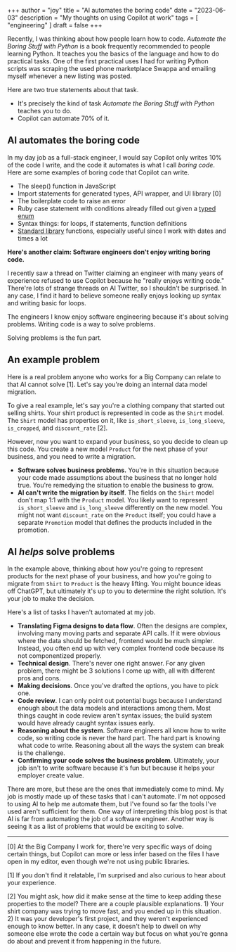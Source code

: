+++
author = "joy"
title = "AI automates the boring code"
date = "2023-06-03"
description = "My thoughts on using Copilot at work"
tags = [
    "engineering"
]
draft = false
+++

Recently, I was thinking about how people learn how to code. *Automate the Boring Stuff with Python* is a book frequently recommended to people learning Python. It teaches you the basics of the language and how to do practical tasks. One of the first practical uses I had for writing Python scripts was scraping the used phone marketplace Swappa and emailing myself whenever a new listing was posted.

Here are two true statements about that task.

* It's precisely the kind of task *Automate the Boring Stuff with Python* teaches you to do.
* Copilot can automate 70% of it. 

## AI automates the boring code

In my day job as a full-stack engineer, I would say Copilot only writes 10% of the code I write, and the code it automates is what I call *boring code*. Here are some examples of boring code that Copilot can write.

* The sleep() function in JavaScript
* Import statements for generated types, API wrapper, and UI library [0]
* The boilerplate code to raise an error
* Ruby case statement with conditions already filled out given a [typed enum](https://sorbet.org/docs/tenum)
* Syntax things: for loops, if statements, function definitions
* [Standard library](https://ruby-doc.org/stdlib-2.7.1/) functions, especially useful since I work with dates and times a lot

**Here's another claim: Software engineers don't enjoy writing boring code.**

I recently saw a thread on Twitter claiming an engineer with many years of experience refused to use Copilot because he "really enjoys writing code." There're lots of strange threads on AI Twitter, so I shouldn't be surprised. In any case, I find it hard to believe someone really enjoys looking up syntax and writing basic for loops.

The engineers I know enjoy software engineering because it's about solving problems. Writing code is a way to solve problems.

Solving problems is the fun part.

## An example problem

Here is a real problem anyone who works for a Big Company can relate to that AI cannot solve [1]. Let's say you're doing an internal data model migration.

To give a real example, let's say you're a clothing company that started out selling shirts. Your shirt product is represented in code as the `Shirt` model. The `Shirt` model has properties on it, like `is_short_sleeve`, `is_long_sleeve`, `is_cropped`, and `discount_rate` [2]. 

However, now you want to expand your business, so you decide to clean up this code. You create a new model `Product` for the next phase of your business, and you need to write a migration.

* **Software solves business problems.** You're in this situation because your code made assumptions about the business that no longer hold true. You're remedying the situation to enable the business to grow.
* **AI can't write the migration by itself**. The fields on the `Shirt` model don't map 1:1 with the `Product` model. You likely want to represent `is_short_sleeve` and `is_long_sleeve` differently on the new model. You might not want `discount_rate` on the `Product` itself; you could have a separate `Promotion` model that defines the products included in the promotion.

## AI *helps* solve problems

In the example above, thinking about how you're going to represent products for the next phase of your business, and how you're going to migrate from `Shirt` to `Product` is the heavy lifting. You might bounce ideas off ChatGPT, but ultimately it's up to you to determine the right solution. It's your job to make the decision.

Here's a list of tasks I haven't automated at my job.

* **Translating Figma designs to data flow**. Often the designs are complex, involving many moving parts and separate API calls. If it were obvious where the data should be fetched, frontend would be much simpler. Instead, you often end up with very complex frontend code because its not componentized properly.
* **Technical design**. There's never one right answer. For any given problem, there might be 3 solutions I come up with, all with different pros and cons.
* **Making decisions**. Once you've drafted the options, you have to pick one.
* **Code review**. I can only point out potential bugs because I understand enough about the data models and interactions among them. Most things caught in code review aren't syntax issues; the build system would have already caught syntax issues early.
* **Reasoning about the system**. Software engineers all know how to write code, so writing code is never the hard part. The hard part is knowing what code to write. Reasoning about all the ways the system can break is the challenge.
* **Confirming your code solves the business problem**. Ultimately, your job isn't to write software because it's fun but because it helps your employer create value.

There are more, but these are the ones that immediately come to mind. My job is mostly made up of these tasks that I can't automate. I'm not opposed to using AI to help me automate them, but I've found so far the tools I've used aren't sufficient for them. One way of interpreting this blog post is that AI is far from automating the job of a software engineer. Another way is seeing it as a list of problems that would be exciting to solve.

---

[0] At the Big Company I work for, there're very specific ways of doing certain things, but Copilot can more or less infer based on the files I 
have open in my editor, even though we're not using public libraries.

[1] If you don't find it relatable, I'm surprised and also curious to hear about your experience.

[2] You might ask, how did it make sense at the time to keep adding these properties to the model? There are a couple plausible explanations. 1) Your shirt company was trying to move fast, and you ended up in this situation. 2) It was your developer's first project, and they weren't experienced enough to know better. In any case, it doesn't help to dwell on why someone else wrote the code a certain way but focus on what you're gonna do about and prevent it from happening in the future.